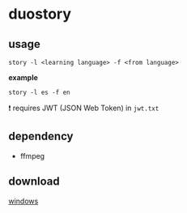 # duostory

## usage

```
story -l <learning language> -f <from language>
```

**example**

```
story -l es -f en
```

:exclamation: requires JWT (JSON Web Token) in `jwt.txt`

## dependency

- ffmpeg

## download

[windows](https://github.com/duostory/duostory/releases/download/0.1/story.exe)
